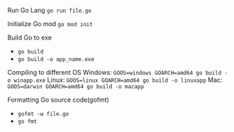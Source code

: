 Run Go Lang `go run file.go`

Initialize Go mod `go mod init`

Build Go to exe
- `go build`
- `go build -o app_name.exe`

Compiling to different OS
Windows: `GOOS=windows GOARCH=amd64 go build -o winapp.exe`
Linux: `GOOS=linux GOARCH=amd64 go build -o linuxapp`
Mac: `GOOS=darwin GOARCH=amd64 go build -o macapp`

Formatting Go source code(gofmt)
- `gofmt -w file.go`
- `go fmt`